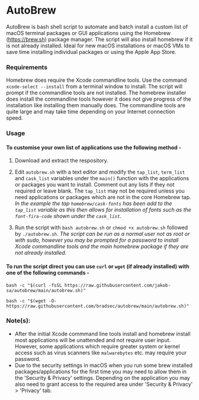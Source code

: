# AutoBrew

AutoBrew is bash shell script to automate and batch install a custom list of macOS terminal packages or GUI applications using the Homebrew (https://brew.sh) package manager. The script will also install homebrew if it is not already installed. Ideal for new macOS installations or macOS VMs to save time installing individual packages or using the Apple App Store.

### Requirements

Homebrew does require the Xcode commandline tools. Use the command `xcode-select --install` from a terminal window to install. The script will prompt if the commandline tools are not installed. The homebrew installer does install the commandline tools however it does not give progress of the installation like installing them manually does. The commandline tools are quite large and may take time depending on your Internet connection speed.

### Usage 

#### To customise your own list of applications use the following method -

1. Download and extract the respository.

2. Edit `autobrew.sh` with a text editor and modify the `tap_list`, `term_list` and `cask_list` variables under the `main()` function with the applications or packages you want to install. Comment out any lists if they not required or leave blank. The `tap_list` may not be required unless you need applications or packages which are not in the core Homebrew tap. *In the example the tap `homebrew/cask-fonts` has been add to the `tap_list` variable as this then allows for installation of fonts such as the `font-fira-code` shown under the `cask_list`.*

3. Run the script with `bash autobrew.sh` or `chmod +x autobrew.sh` followed by `./autobrew.sh`. *The script can be run as a normal user not as root or with sudo, however you may be prompted for a password to install Xcode commandline tools and the main homebrew package if they are not already installed.*

#### To run the script direct you can use `curl` or `wget` (if already installed) with one of the following commands -  

`bash -c "$(curl -fsSL https://raw.githubusercontent.com/jakob-sa/autobrew/main/autobrew.sh)"`
  
`bash -c "$(wget -O- https://raw.githubusercontent.com/bradsec/autobrew/main/autobrew.sh)"`

### Note(s):

- After the initial Xcode commmand line tools install and homebrew install most applications will be unattended and not require user input. However, some applications which require greater system or kernel access such as virus scanners like `malwarebytes` etc. may require your password.  
- Due to the security settings in macOS when you run some brew installed packages/applications for the first time you may need to allow them in the 'Security & Privacy' settings. Depending on the application you may also need to grant access to the required area under 'Security & Privacy' > 'Privacy' tab.
